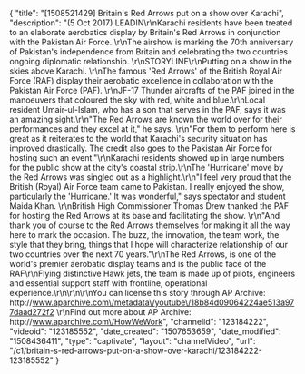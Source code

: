 {
    "title": "[1508521429] Britain's Red Arrows put on a show over Karachi",
    "description": "(5 Oct 2017) LEADIN\r\nKarachi residents have been treated to an elaborate aerobatics display by Britain's Red Arrows in conjunction with the Pakistan Air Force. \r\nThe airshow is marking the 70th anniversary of Pakistan's independence from Britain and celebrating the two countries ongoing diplomatic relationship. \r\nSTORYLINE\r\nPutting on a show in the skies above Karachi. \r\nThe famous 'Red Arrows' of the British Royal Air Force (RAF) display their aerobatic excellence in collaboration with the Pakistan Air Force (PAF). \r\nJF-17 Thunder aircrafts of the PAF joined in the manoeuvers that coloured the sky with red, white and blue.\r\nLocal resident Umair-ul-Islam, who has a son that serves in the PAF, says it was an amazing sight.\r\n\"The Red Arrows are known the world over for their performances and they excel at it,\" he says. \r\n\"For them to perform here is great as it reiterates to the world that Karachi's security situation has improved drastically. The credit also goes to the Pakistan Air Force for hosting such an event.\"\r\nKarachi residents showed up in large numbers for the public show at the city's coastal strip.\r\nThe 'Hurricane' move by the Red Arrows was singled out as a highlight.\r\n\"I feel very proud that the British (Royal) Air Force team came to Pakistan. I really enjoyed the show, particularly the 'Hurricane.' It was wonderful,\" says spectator and student Maida Khan. \r\nBritish High Commissioner Thomas Drew thanked the PAF for hosting the Red Arrows at its base and facilitating the show. \r\n\"And thank you of course to the Red Arrows themselves for making it all the way here to mark the occasion. The buzz, the innovation, the team work, the style that they bring, things that I hope will characterize relationship of our two countries over the next 70 years.\"\r\nThe Red Arrows, is one of the world's premier aerobatic display teams and is the public face of the RAF\r\nFlying distinctive Hawk jets, the team is made up of pilots, engineers and essential support staff with frontline, operational experience.\r\n\r\n\r\nYou can license this story through AP Archive: http:\/\/www.aparchive.com\/metadata\/youtube\/18b84d09064224ae513a977daad272f2 \r\nFind out more about AP Archive: http:\/\/www.aparchive.com\/HowWeWork",
    "channelid": "123184222",
    "videoid": "123185552",
    "date_created": "1507653659",
    "date_modified": "1508436411",
    "type": "captivate",
    "layout": "channelVideo",
    "url": "\/c1\/britain-s-red-arrows-put-on-a-show-over-karachi\/123184222-123185552"
}